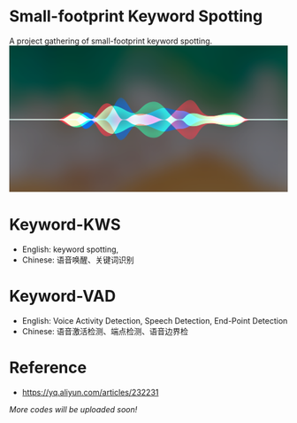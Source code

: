 # Small-footprint Keyword Spotting
A project gathering of small-footprint keyword spotting.<br>
![](/hey.png)

# Keyword-KWS
* English: keyword spotting, 
* Chinese: 语音唤醒、关键词识别

# Keyword-VAD
* English: Voice Activity Detection, Speech Detection, End-Point Detection
* Chinese: 语音激活检测、端点检测、语音边界检


# Reference
* https://yq.aliyun.com/articles/232231


*More codes will be uploaded soon!*
